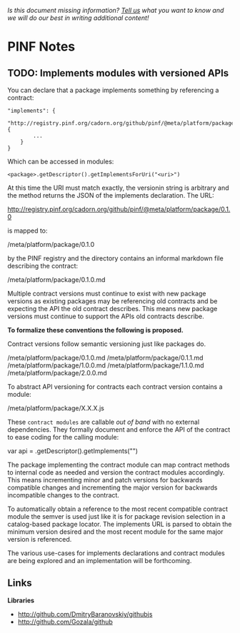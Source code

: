 *Is this document missing information? [Tell us](http://groups.google.com/group/pinf-dev) what you want to know and we will do our best in writing additional content!*

PINF Notes
==========


TODO: Implements modules with versioned APIs
--------------------------------------------

You can declare that a package implements something by referencing a contract:

    "implements": {
        "http://registry.pinf.org/cadorn.org/github/pinf/@meta/platform/package/0.1.0": {
            ...
        }
    }

Which can be accessed in modules:

    <package>.getDescriptor().getImplementsForUri("<uri>")

At this time the URI must match exactly, the versionin string is arbitrary and the method returns the
JSON of the implements declaration. The URL:

   http://registry.pinf.org/cadorn.org/github/pinf/@meta/platform/package/0.1.0
   
is mapped to:

  <pinf>/meta/platform/package/0.1.0

by the PINF registry and the directory contains an informal markdown file describing the contract:

  <pinf>/meta/platform/package/0.1.0.md

Multiple contract versions must continue to exist with new package versions as existing packages
may be referencing old contracts and be expecting the API the old contract describes. This means
new package versions must continue to support the APIs old contracts describe.

**To formalize these conventions the following is proposed.**

Contract versions follow semantic versioning just like packages do.

  <pinf>/meta/platform/package/0.1.0.md
  <pinf>/meta/platform/package/0.1.1.md
  <pinf>/meta/platform/package/1.0.0.md
  <pinf>/meta/platform/package/1.1.0.md
  <pinf>/meta/platform/package/2.0.0.md

To abstract API versioning for contracts each contract version contains a module:

  <pinf>/meta/platform/package/X.X.X.js

These `contract modules` are callable *out of band* with no external dependencies. They formally document and enforce the API
of the contract to ease coding for the calling module:

  var api = <package>.getDescriptor().getImplements("<uri>")

The package implementing the contract module can map contract methods to internal code as needed and version the
contract modules accordingly. This means incrementing minor and patch versions for backwards compatible changes
and incrementing the major version for backwards incompatible changes to the contract.

To automatically obtain a reference to the most recent compatible contract module the semver is used just like it
is for package revision selection in a catalog-based package locator. The implements URL is parsed to obtain the
minimum version desired and the most recent module for the same major version is referenced.

The various use-cases for implements declarations and contract modules are being explored and an implementation
will be forthcoming.



Links
-----

**Libraries**

  * http://github.com/DmitryBaranovskiy/githubjs
  * http://github.com/Gozala/github


